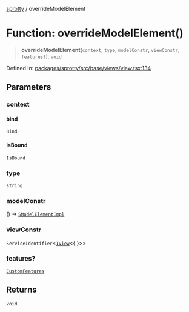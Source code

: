 
[sprotty](../globals) / overrideModelElement

# Function: overrideModelElement()

> **overrideModelElement**(`context`, `type`, `modelConstr`, `viewConstr`, `features?`): `void`

Defined in: [packages/sprotty/src/base/views/view.tsx:134](https://github.com/eclipse-sprotty/sprotty/blob/f9b2433481cc27a1ac0c92d525a92039ae7f6c76/packages/sprotty/src/base/views/view.tsx#L134)

## Parameters

### context

#### bind

`Bind`

#### isBound

`IsBound`

### type

`string`

### modelConstr

() => [`SModelElementImpl`](../Class.SModelElementImpl)

### viewConstr

`ServiceIdentifier`\<[`IView`](../Interface.IView)\<\{ \}\>\>

### features?

[`CustomFeatures`](../Interface.CustomFeatures)

## Returns

`void`

